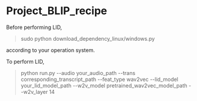 # Project_BLIP_recipe

Before performing LID, 
>sudo python download_dependency_linux/windows.py  

according to your operation system.  

To perform LID,  
>python run.py --audio your_audio_path --trans corresponding_transcript_path --feat_type wav2vec --lid_model your_lid_model_path --w2v_model pretrained_wav2vec_model_path --w2v_layer 14  
